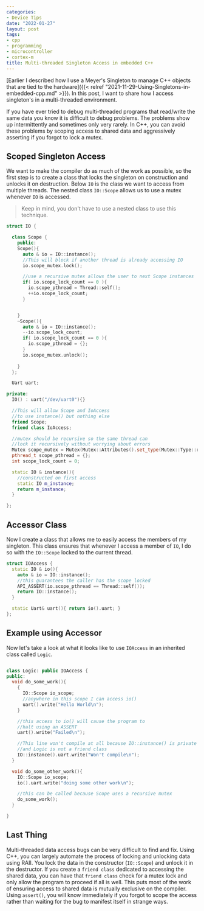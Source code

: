 ```yaml
---
categories:
- Device Tips
date: "2022-01-27"
layout: post
tags:
- cpp
- programming
- microcontroller
- cortex-m
title: Multi-threaded Singleton Access in embedded C++
---
```



[Earlier I described how I use a Meyer's Singleton to manage C++ objects that are tied to the hardware]({{< relref "2021-11-29-Using-Singletons-in-embedded-cpp.md" >}}). In this post, I want to share how I access singleton's in a multi-threaded environment.

If you have ever tried to debug multi-threaded programs that read/write the same data you know it is difficult to debug problems. The problems show up intermittently and sometimes only very rarely. In C++, you can avoid these problems by scoping access to shared data and aggressively asserting if you forgot to lock a mutex.

## Scoped Singleton Access

We want to make the compiler do as much of the work as possible, so the first step is to create a class that locks the singleton on construction and unlocks it on destruction. Below `IO` is the class we want to access from multiple threads. The nested class `IO::Scope` allows us to use a mutex
whenever `IO` is accessed. 

> Keep in mind, you don't have to use a nested class to use this technique.

```cpp
struct IO {

  class Scope {
    public:
    Scope(){
      auto & io = IO::instance();
      //This will block if another thread is already accessing IO
      io.scope_mutex.lock();

      //use a recursive mutex allows the user to next Scope instances
      if( io.scope_lock_count == 0 ){
        io.scope_pthread = Thread::self();
        ++io.scope_lock_count;
      }


    }
    ~Scope(){
      auto & io = IO::instance();
      --io.scope_lock_count;
      if( io.scope_lock_count == 0 ){
        io.scope_pthread = {};
      }
      io.scope_mutex.unlock();
      
    }
  };

  Uart uart;

private:
  IO() : uart("/dev/uart0"){}

  //This will allow Scope and IoAccess
  //to use instance() but nothing else
  friend Scope;
  friend class IoAccess;

  //mutex should be recursive so the same thread can
  //lock it recursively without worrying about errors
  Mutex scope_mutex = Mutex(Mutex::Attributes().set_type(Mutex::Type::recursive));
  pthread_t scope_pthread = {};
  int scope_lock_count = 0;

  static IO & instance(){
    //constructed on first access
    static IO m_instance;
    return m_instance;
  }

};
```

## Accessor Class

Now I create a class that allows me to easily access the members of my singleton. This class ensures that whenever I access a member of `IO`, I do so with the `IO::Scope` locked to the current thread.

```cpp
struct IOAccess {
  static IO & io(){
    auto & io = IO::instance();
    //this guarantees the caller has the scope locked
    API_ASSERT(io.scope_pthread == Thread::self());
    return IO::instance();
  }

  static Uart& uart(){ return io().uart; }
};
```

## Example using Accessor

Now let's take a look at what it looks like to use `IOAccess` in an inherited class called `Logic`.

```cpp

class Logic: public IOAccess {
public:
  void do_some_work(){
    {
      IO::Scope io_scope;
      //anywhere in this scope I can access io()
      uart().write("Hello World\n");
    }

    //this access to io() will cause the program to
    //halt using an ASSERT
    uart().write("Failed\n");

    //This line won't compile at all because IO::instance() is private
    //and Logic is not a friend class
    IO::instance().uart.write("Won't compile\n");
  }

  void do_some_other_work(){
    IO::Scope io_scope;
    io().uart.write("doing some other work\n");

    //this can be called because Scope uses a recursive mutex
    do_some_work(); 
  }

}
```

## Last Thing

Multi-threaded data access bugs can be very difficult to find and fix. Using C++, you can largely automate the process of locking and unlocking data using RAII. You lock the data in the constructor (`IO::Scope`) and unlock it in the destructor. If you create a `friend class` dedicated to accessing the shared data, you can have that `friend class` check for a mutex lock and only allow the program to proceed if all is well. This puts most of the work of ensuring access to shared data is mutually exclusive on the compiler. Using `assert()`, you will know immediately if you forgot to scope the access rather than waiting for the bug to manifest itself in strange ways.